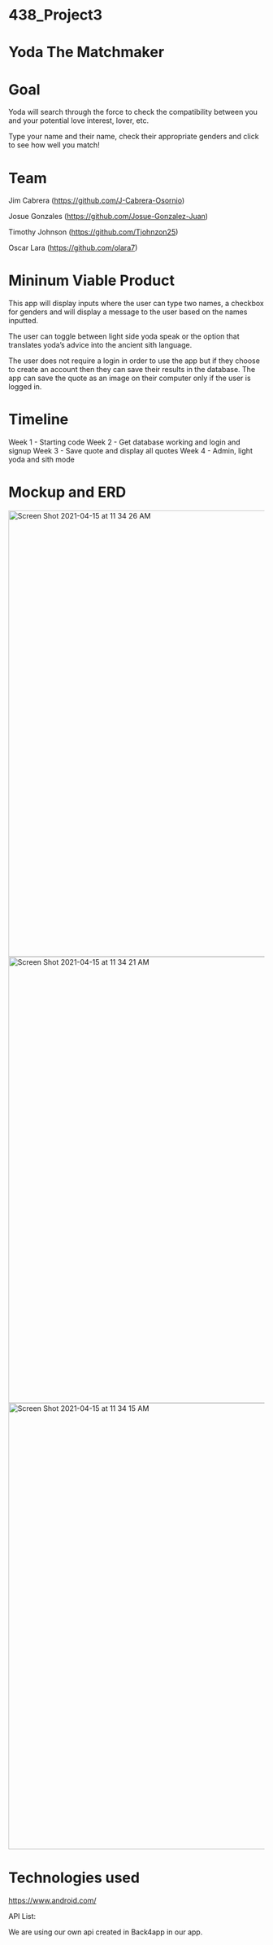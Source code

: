 # 438_Project3

# Yoda The Matchmaker

# Goal

Yoda will search through the force to check the compatibility between you and your potential love interest, lover, etc. 

Type your name and their name, check their appropriate genders and click to see how well you match!

# Team

Jim Cabrera (https://github.com/J-Cabrera-Osornio)

Josue Gonzales (https://github.com/Josue-Gonzalez-Juan)

Timothy Johnson (https://github.com/Tjohnzon25)

Oscar Lara (https://github.com/olara7)

# Mininum Viable Product

This app will display inputs where the user can type two names, a checkbox for genders and will display a message to the user based on the names inputted. 

The user can toggle between light side yoda speak or the option that translates yoda’s advice into the ancient sith language.

The user does not require a login in order to use the app but if they choose to create an account then they can save their results in the database. The app can save the quote as an image on their computer only if the user is logged in.


# Timeline
Week 1 - Starting code
Week 2 - Get database working and login and signup
Week 3 - Save quote and display all quotes
Week 4 - Admin, light yoda and sith mode

# Mockup and ERD

<img width="877" alt="Screen Shot 2021-04-15 at 11 34 26 AM" src="https://user-images.githubusercontent.com/54912970/114920701-8e432e00-9dde-11eb-9aa4-e9e9a0e118ab.png">
<img width="877" alt="Screen Shot 2021-04-15 at 11 34 21 AM" src="https://user-images.githubusercontent.com/54912970/114920712-90a58800-9dde-11eb-8a88-f820a6d95ea5.png">
<img width="877" alt="Screen Shot 2021-04-15 at 11 34 15 AM" src="https://user-images.githubusercontent.com/54912970/114920714-913e1e80-9dde-11eb-99c4-b21b530a75c0.png">

# Technologies used

https://www.android.com/

API List:

We are using our own api created in Back4app in our app.



